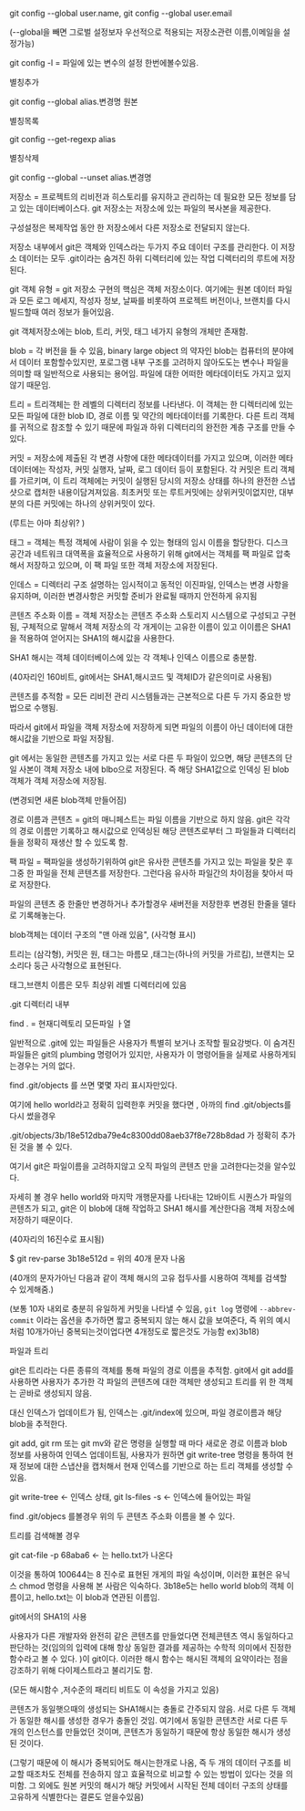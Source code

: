 git config --global user.name, git config --global user.email

(--global을 빼면 그로벌 설정보자 우선적으로 적용되는 저장소관련 이름,이메일을 설정가능)

git config -l  = 파일에 있는 변수의 설정 한번에볼수있음.



별칭추가

git config --global alias.변경명 원본

별칭목록

git config --get-regexp alias

별칭삭제

git config --global --unset alias.변경명 	



저장소 = 프로젝트의 리비전과 히스토리를 유지하고 관리하는 데 필요한 모든 정보를 담고 있는 데이터베이스다. git 저장소는 저장소에 있는 파일의 복사본을 제공한다.

구성설정은 복제작업 동안 한 저장소에서 다른 저장소로 전달되지 않는다.

저장소 내부에서 git은 객체와 인덱스라는 두가지 주요 데이터 구조를 관리한다. 이 저장소 데이터는 모두 .git이라는 숨겨진 하위 디렉터리에 있는 작업 디렉터리의 루트에 저장된다.



git 객체 유형 = git 저장소 구현의 핵심은 객체 저장소이다. 여기에는 원본 데이터 파일과 모든 로그 메세지, 작성자 정보, 날짜를 비롯하여 프로젝트 버전이나, 브랜치를 다시 빌드할때 여러 정보가 들어있음.

git 객체저장소에는 blob, 트리, 커밋, 태그 네가지 유형의 개체만 존재함.

blob = 각 버전을 들 수 있음, binary large object 의 약자인 blob는 컴퓨터의 분야에서 데이터 포함할수있지만, 포로그램 내부 구조를 고려하지 않아도도는 변수나 파일을 의미할 때 일반적으로 사용되는 용어임. 파일에 대한 어떠한 메타데이터도 가지고 있지 않기 때문임.

트리 = 트리객체는 한 레벨의 디렉터리 정보를 나타낸다. 이 객체는 한 디렉터리에 있는 모든 파일에 대한 blob ID, 경로 이름 및 약간의 메타데이터를 기록한다. 다른 트리 객체를 귀적으로 참조할 수 있기 때문에 파일과 하위 디렉터리의 완전한 계층 구조를 만들 수 있다.

커밋 = 저장소에 제출된 각 변경 사항에 대한 메타데이터를 가지고 있으며, 이러한 메타데이터에는 작성자, 커밋 실행자, 날짜, 로그 데이터 등이 포함된다. 각 커밋은 트리 객체를 가르키며, 이 트리 객체에는 커밋이 실행된 당시의 저장소 상태를 하나의 완전한 스냅샷으로 캡처한 내용이담겨져있음. 최초커밋 또는 루트커밋에는 상위커밋이없지만, 대부분의 다른 커밋에는 하나의 상위커밋이 있다. 

(루트는 아마 최상위? )

태그 = 객체는 특정 객체에 사람이 읽을 수 있는 형태의 임시 이름을 할당한다.  디스크 공간과 네트워크 대역폭을 효율적으로 사용하기 위해 git에서는 객체를 팩 파일로 압축해서 저장하고 있으며, 이 팩 파일 또한 객체 저장소에 저장된다.

인데스 = 디렉터리 구조 설명하는 임시적이고 동적인 이진파일, 인덱스는 변경 사항을 유지하며, 이러한 변경사항은 커밋할 준비가 완료될 때까지 안전하게 유지됨

콘텐츠 주소화 이름 = 객체 저장소는 콘텐츠 주소화 스토리지 시스템으로 구성되고 구현됨, 구체적으로 말해서 객체 저장소의 각 개게이는 고유한 이름이 있고 이이름은 SHA1을 적용하여 얻어지는 SHA1의 해시값을 사용한다. 

SHA1 해시는 객체 데이터베이스에 있는 각 객체나 인덱스 이름으로 충분함.

(40자리인 160비트, git에서는 SHA1,해시코드 및 객체ID가 같은의미로 사용됨)

콘텐츠를 추적함 = 모든 리비전 관리 시스템들과는 근본적으로 다른 두 가지 중요한 방법으로 수행됨.

따라서 git에서 파일을 객체 저장소에 저장하게 되면 파일의 이름이 아닌 데이터에 대한 해시값을 기반으로 파일 저장됨.

git 에서는 동일한 콘텐츠를 가지고 있는 서로 다른 두 파일이 있으면, 해당 콘텐츠의 단일 사본이 객체 저장소 내에 blbo으로 저장된다. 즉 해당 SHA1값으로 인덱싱 된 blob 객체가 객체 저장소에 저장됨.

(변경되면 새론 blob객체 만들어짐)



경로 이름과 콘텐츠  = git의 매니페스트는 파일 이름을 기반으로 하지 않음.  git은 각각의 경로 이름만 기록하고 해시값으로 인덱싱된 해당 콘텐츠로부터 그 파일들과 디렉터리들을 정확히 재생산 할 수 있도록 함.



팩 파일  = 팩파일을 생성하기위하여 git은 유사한 콘텐츠를 가지고 있는 파일을 찾은 후 그중 한 파일을 전체 콘텐츠를 저장한다. 그런다음 유사하 파일간의 차이점을 찾아서 따로 저장한다.

파일의 콘텐츠 중 한줄만 변경하거나 추가할경우 새버전을 저장한후 변경된 한줄을 델타로 기록해놓는다.

blob객체는 데이터 구조의 "맨 아래 있음", (사각형 표시)

트리는 (삼각형), 커밋은 원, 태그는 마름모 ,태그는(하나의 커밋을 가르킴), 브랜치는 모소리다 둥근 사각형으로 표현된다.

태그,브랜치 이름은 모두 최상위 레벨 디렉터리에 있음



.git 디렉터리 내부

find .  = 현재디렉토리 모든파일 ㅏ열

일반적으로 .git에 있는 파일들은 사용자가 특별히 보거나 조작할 필요강벗다. 이 숨겨진 파일들은 git의 plumbing 명령어가 있지만, 사용자가 이 명령어들을 실제로 사용하게되는경우는 거의 없다.

find .git/objects 를 쓰면 몇몇 자리 표시자만있다.

여기에 hello world라고 정확히 입력한후 커밋을 했다면 , 아까의 find .git/objects를 다시 썼을경우

.git/objects/3b/18e512dba79e4c8300dd08aeb37f8e728b8dad 가 정확히 추가된 것을 볼 수 있다.



여기서 git은 파일이름을 고려하지않고 오직 파일의 콘텐츠 만을 고려한다는것을 알수있다.

 자세히 볼 경우 hello world와 마지막 개행문자를 나타내는 12바이트 시퀀스가 파일의 콘텐츠가 되고, git은 이 blob에 대해 작업하고 SHA1 해시를 계산한다음 객체 저장소에 저장하기 때문이다.

(40자리의 16진수로 표시됨)



$ git rev-parse 3b18e512d = 위의 40개 문자 나옴

 (40개의 문자가아닌 다음과 같이 객체 해시의 고유 접두사를 시용하여 객체를 검색할 수 있게해줌.)

(보통 10자 내외로 충분히 유일하게 커밋을 나타낼 수 있음, `git log` 명령에 `--abbrev-commit` 이라는 옵션을 추가하면 짧고 중복되지 않는 해시 값을 보여준다, 즉 위의 예시처럼 10개가아닌 중복되는것이업다면 4개정도로 짧은것도 가능함 ex)3b18)

파일과 트리

git은 트리라는 다른 종류의 객체를 통해 파일의 경로 이름을 추적함. git에서 git add를 사용하면 사용자가 추가한 각 파일의 콘텐츠에 대한 객체만 생성되고 트리를 위 한 객체는 곧바로 생성되지 않음.

대신 인덱스가 업데이트가 됨, 인덱스는 .git/index에 있으며, 파일 경로이름과 해당 blob을 추적한다.

git add, git rm 또는 git mv와 같은 명령을 실행할 때 마다 새로운 경로 이름과 blob 정보를 사용하여 인덱스 업데이트됨, 사용자가 원하면 git write-tree 명령을 통하여 현재 정보에 대한 스냅샨을 캡처해서 현재 인덱스를 기반으로 하는 트리 객체를 생성할 수 있음.

git write-tree <- 인덱스 상태,  git ls-files -s <- 인덱스에 들어있는 파일

find .git/objecs 를볼경우 위의 두 콘텐츠 주소화 이름을 볼 수 있다.

트리를 검색해볼 경우

git cat-file -p 68aba6 <- 는 hello.txt가 나온다

이것을 통하여 100644는 8 진수로 표현된 개게의 파일 속성이며, 이러한 표현은 유닉스 chmod 명령을 사용해 본 사람은 익숙하다. 3b18e5는 hello world blob의 객체 이름이고, hello.txt는 이 blob과 연관된 이름임.



git에서의 SHA1의 사용

사용자가 다른 개발자와 완전히 같은 콘텐츠를 만들었다면 전체콘텐츠 역시 동일하다고 판단하는 것(임의의 입력에 대해 항상 동일한 결과를 제공하는 수학적 의미에서 진정한 함수라고 볼 수 있다. )이 git이다. 이러한 해시 함수는 해시된 객체의 요약이라는 점을 강조하기 위해 다이제스트라고 불리기도 함.

(모든 해시함수 ,저수준의 패리티 비트도 이 속성을 가지고 있음)

콘텐츠가 동일햇으때의 생성되는 SHA1해시는 충돌로 간주되지 않음. 서로 다른 두 객체가 동일한 해시를 생성한 경우가 충돌인 것임. 여기에서 동일한 콘텐츠란 서로 다른 두 개의 인스턴스를 만들었던 것이며, 콘텐츠가 동일하기 때문에 항상 동일한 해시가 생성된 것이다.

(그렇기 때문에 이 해시가 중복되어도 해시는한개로 나옴, 즉 두 개의 데이터 구조를 비교할 때조차도 전체를 전송하지 않고 효율적으로 비교할 수 있는 방법이 있다는 것을 의미함. 그 외에도 원본 커밋의 해시가 해당 커밋에서 시작된 전체 데이터 구조의 상태를 고유하게 식별한다는 결론도 얻을수있음)